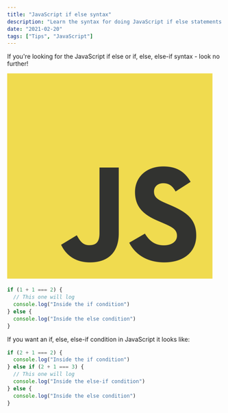 ```yaml
---
title: "JavaScript if else syntax"
description: "Learn the syntax for doing JavaScript if else statements. If you're looking for if, else, else-if syntax this is for you."
date: "2021-02-20"
tags: ["Tips", "JavaScript"]
---
```


If you're looking for the JavaScript if else or if, else, else-if syntax - look no further!

![JavaScript If Else Logo](/img/javascript-if-else.png)

```javascript
if (1 + 1 === 2) {
  // This one will log
  console.log("Inside the if condition")
} else {
  console.log("Inside the else condition")
}
```

If you want an if, else, else-if condition in JavaScript it looks like:

```javascript
if (2 + 1 === 2) {
  console.log("Inside the if condition")
} else if (2 + 1 === 3) {
  // This one will log
  console.log("Inside the else-if condition")
} else {
  console.log("Inside the else condition")
}
```
